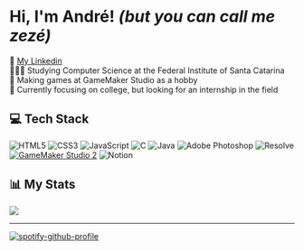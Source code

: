 # Hi, I'm André! *(but you can call me zezé)*
👔 [My Linkedin](https://www.linkedin.com/in/andré-macêdo-40498a317/)<br>👨🏻‍🎓  Studying Computer Science at the Federal Institute of Santa Catarina<br>👾 Making games at GameMaker Studio as a hobby<br>💭 Currently focusing on college, but looking for an internship in the field


## 💻 Tech Stack
 ![HTML5](https://img.shields.io/badge/html5-%23E34F26.svg?style=for-the-badge&logo=html5&logoColor=white) ![CSS3](https://img.shields.io/badge/css3-%231572B6.svg?style=for-the-badge&logo=css3&logoColor=white) ![JavaScript](https://img.shields.io/badge/javascript-%23323330.svg?style=for-the-badge&logo=javascript&logoColor=%23F7DF1E) ![C](https://img.shields.io/badge/c-%2300599C.svg?style=for-the-badge&logo=c&logoColor=white) ![Java](https://img.shields.io/badge/java-%23ED8B00.svg?style=for-the-badge&logo=openjdk&logoColor=white)  ![Adobe Photoshop](https://img.shields.io/badge/adobe%20photoshop-%2331A8FF.svg?style=for-the-badge&logo=adobe%20photoshop&logoColor=white) ![Resolve](https://img.shields.io/badge/DaVinci%20Resolve-233A51.svg?style=for-the-badge&logo=DaVinci-Resolve&logoColor=white) [![GameMaker Studio 2](https://img.shields.io/badge/GameMaker_Studio_2-000000.svg?style=for-the-badge&logo=data%3Aimage%2Fpng%3Bbase64%2CiVBORw0KGgoAAAANSUhEUgAAAA4AAAAOCAMAAAAolt3jAAAAZlBMVEX%2F%2F%2F%2F%2F%2F%2F%2F%2F%2F%2F%2F%2F%2F%2F%2F%2F%2F%2F%2F%2F%2F%2F%2F%2F%2F%2F%2F%2F%2F%2F%2F%2F%2F%2F%2F%2F%2F%2F%2F%2F%2F%2F%2F%2F%2F%2F%2F%2F%2F%2F%2F%2F%2F%2F%2F%2F%2F%2F%2F%2F%2F%2F%2F%2F%2F%2F%2F%2F%2F%2F%2F%2F%2F%2F%2F%2F%2F%2F%2F%2F%2F%2F%2F%2F%2F%2F%2F%2F%2F%2F%2F%2F%2F%2F%2F%2F%2F%2F%2F%2F%2F%2F%2F%2F%2F%2F%2F%2F%2F%2F%2F%2F%2F%2F%2F%2F%2F%2F%2F%2F%2F%2F%2F%2F%2F%2F%2F%2F%2F%2F%2F%2F%2F%2F%2BrG8stAAAAIXRSTlMABg0OFBkfcn1%2Bf4CBgoOFhoeIiouWmNDa5ebp8PX2%2B%2F6o6Vq%2BAAAAY0lEQVR42k2OWQ6AIAwFn%2BIOioobrnD%2FS4o0EeanmQxNAdErRFTWtsFq6%2BiiZozz0CSnTjYBwo0RkF8DWDLf51Ni9K%2FYdq0Fy3KAfzk97M7goK1F%2F4rGH9Kk1OlboQtEDIrmC%2BU3CVxTr%2FRMAAAAAElFTkSuQmCC)](https://www.yoyogames.com/gamemaker) ![Notion](https://img.shields.io/badge/Notion-%23000000.svg?style=for-the-badge&logo=notion&logoColor=white)
## 📊 My Stats
![](https://github-readme-stats.vercel.app/api/top-langs/?username=zezevitor&theme=dark&hide_border=true&include_all_commits=false&count_private=false&layout=compact)

---
[![spotify-github-profile](https://spotify-github-profile.kittinanx.com/api/view?uid=2zvvraocnwor1a4i8i5sdcqfa&cover_image=true&theme=natemoo-re&show_offline=false&background_color=000000&interchange=false&bar_color=000000&bar_color_cover=true)](https://spotify-github-profile.kittinanx.com/api/view?uid=2zvvraocnwor1a4i8i5sdcqfa&redirect=true)
